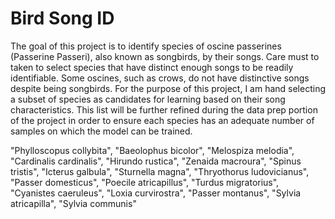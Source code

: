 # Bird Song ID 

The goal of this project is to identify species of oscine passerines (Passerine Passeri), also known as songbirds, by their songs. Care must to taken to select species that have distinct enough songs to be readily identifiable. Some oscines, such as crows, do not have distinctive songs despite being songbirds. For the purpose of this project, I am hand selecting a subset of species as candidates for learning based on their song characteristics. This list will be further refined during the data prep portion of the project in order to ensure each species has an adequate number of samples on which the model can be trained. 

"Phylloscopus collybita", "Baeolophus bicolor", "Melospiza melodia", "Cardinalis cardinalis", "Hirundo rustica", "Zenaida macroura", 
              "Spinus tristis", "Icterus galbula", "Sturnella magna", "Thryothorus ludovicianus", "Passer domesticus", "Poecile atricapillus", 
              "Turdus migratorius", "Cyanistes caeruleus", "Loxia curvirostra", "Passer montanus", "Sylvia atricapilla", "Sylvia communis"